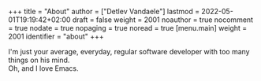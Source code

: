 +++
title = "About"
author = ["Detlev Vandaele"]
lastmod = 2022-05-01T19:19:42+02:00
draft = false
weight = 2001
noauthor = true
nocomment = true
nodate = true
nopaging = true
noread = true
[menu.main]
  weight = 2001
  identifier = "about"
+++

I'm just your average, everyday, regular software developer with too many things on his mind. <br/>
Oh, and I love Emacs. <br/>